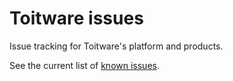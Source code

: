 Toitware issues
===============

Issue tracking for Toitware's platform and products. 

See the current list of [known issues](https://github.com/toitware/public/issues).
